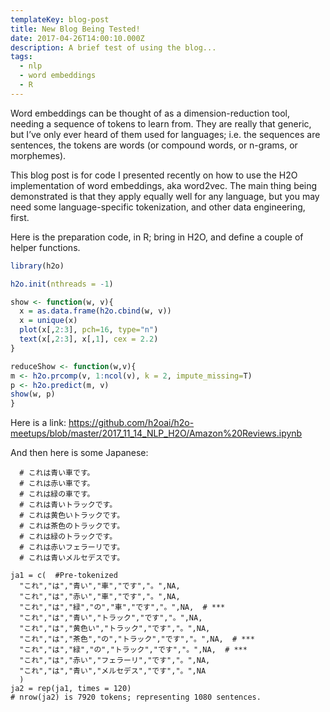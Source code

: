 ```yaml
---
templateKey: blog-post
title: New Blog Being Tested!
date: 2017-04-26T14:00:10.000Z
description: A brief test of using the blog...
tags:
  - nlp
  - word embeddings
  - R
---
```

Word embeddings can be thought of as a dimension-reduction tool, needing a sequence of tokens to learn from. They are really that generic, but I’ve only ever heard of them used for languages; i.e. the sequences are sentences, the tokens are words (or compound words, or n-grams, or morphemes).

This blog post is for code I presented recently on how to use the H2O implementation of word embeddings, aka word2vec. The main thing being demonstrated is that they apply equally well for any language, but you may need some language-specific tokenization, and other data engineering, first.

Here is the preparation code, in R; bring in H2O, and define a couple of helper functions.

```R
library(h2o)

h2o.init(nthreads = -1)

show <- function(w, v){
  x = as.data.frame(h2o.cbind(w, v))
  x = unique(x)
  plot(x[,2:3], pch=16, type="n")
  text(x[,2:3], x[,1], cex = 2.2)
}

reduceShow <- function(w,v){
m <- h2o.prcomp(v, 1:ncol(v), k = 2, impute_missing=T)
p <- h2o.predict(m, v)
show(w, p)
}
```

Here is a link: https://github.com/h2oai/h2o-meetups/blob/master/2017_11_14_NLP_H2O/Amazon%20Reviews.ipynb

And then here is some Japanese:

```
  # これは青い車です。
  # これは赤い車です。
  # これは緑の車です。
  # これは青いトラックです。
  # これは黄色いトラックです。
  # これは茶色のトラックです。
  # これは緑のトラックです。
  # これは赤いフェラーリです。
  # これは青いメルセデスです。

ja1 = c(  #Pre-tokenized
  "これ","は","青い","車","です","。",NA,
  "これ","は","赤い","車","です","。",NA,
  "これ","は","緑","の","車","です","。",NA,  # ***
  "これ","は","青い","トラック","です","。",NA,
  "これ","は","黄色い","トラック","です","。",NA,
  "これ","は","茶色","の","トラック","です","。",NA,  # ***
  "これ","は","緑","の","トラック","です","。",NA,  # ***
  "これ","は","赤い","フェラーリ","です","。",NA,
  "これ","は","青い","メルセデス","です","。",NA
  )
ja2 = rep(ja1, times = 120)
# nrow(ja2) is 7920 tokens; representing 1080 sentences.
```
